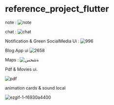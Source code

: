 # reference_project_flutter

note :
![note](https://user-images.githubusercontent.com/75967214/173858033-e755caa4-b054-4491-879f-e33f528e6d7e.png)

chat :
![chat](https://user-images.githubusercontent.com/75967214/173864386-85191a92-c207-4487-b500-fc74ac41abdd.png)

Notification & Green SocialMedia Ui :
![996](https://user-images.githubusercontent.com/75967214/177784495-559cb367-4032-4e82-8343-8dee9bac2069.png)

Blog App ui
![2658](https://user-images.githubusercontent.com/75967214/193050563-91242ca0-cd30-463c-ba74-72ae515b90a9.jpg)

Maps :
![ةشحس](https://user-images.githubusercontent.com/75967214/198364166-adb561d0-14bc-41d5-8d3a-ab6bdc0d783b.jpg)


Pdf & Movies ui.

![pdf](https://user-images.githubusercontent.com/75967214/198823720-d10b9f46-ecba-4a3a-bbda-a0d9e6301c99.gif)


animation cards & sound local

![ezgif-1-f6930a4400](https://user-images.githubusercontent.com/75967214/202398017-03ab130f-3ccc-45e3-880f-29d42715b9c8.gif)
